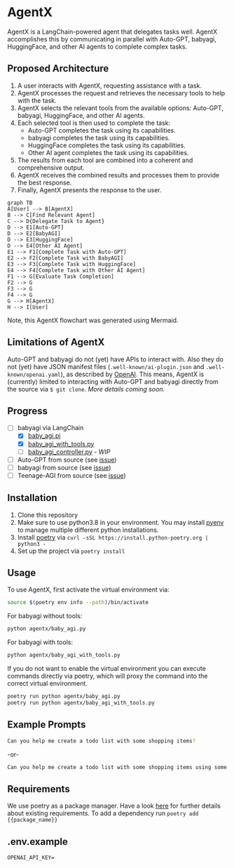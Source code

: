 # AgentX

AgentX is a LangChain-powered agent that delegates tasks well. AgentX accomplishes this by communicating in parallel with Auto-GPT, babyagi, HuggingFace, and other AI agents to complete complex tasks.

## Proposed Architecture

1.  A user interacts with AgentX, requesting assistance with a task.
2.  AgentX processes the request and retrieves the necessary tools to help with the task.
3.  AgentX selects the relevant tools from the available options: Auto-GPT, babyagi, HuggingFace, and other AI agents.
4.  Each selected tool is then used to complete the task:
    -   Auto-GPT completes the task using its capabilities.
    -   babyagi completes the task using its capabilities.
    -   HuggingFace completes the task using its capabilities.
    -   Other AI agent completes the task using its capabilities.
5.  The results from each tool are combined into a coherent and comprehensive output.
6.  AgentX receives the combined results and processes them to provide the best response.
7.  Finally, AgentX presents the response to the user.

```mermaid
graph TB
A[User] --> B[AgentX]
B --> C[Find Relevant Agent]
C --> D{Delegate Task to Agent}
D --> E1[Auto-GPT]
D --> E2[BabyAGI]
D --> E3[HuggingFace]
D --> E4[Other AI Agent]
E1 --> F1[Complete Task with Auto-GPT]
E2 --> F2[Complete Task with BabyAGI]
E3 --> F3[Complete Task with HuggingFace]
E4 --> F4[Complete Task with Other AI Agent]
F1 --> G[Evaluate Task Completion]
F2 --> G
F3 --> G
F4 --> G
G --> H[AgentX]
H --> I[User]
```

Note, this AgentX flowchart was generated using Mermaid.

## Limitations of AgentX

Auto-GPT and babyagi do not (yet) have APIs to interact with. Also they do not (yet) have JSON manifest files (`.well-known/ai-plugin.json` and `.well-known/openai.yaml`), as described by [OpenAI](https://platform.openai.com/docs/plugins/production/plugins-in-production). This means, AgentX is (currently) limited to interacting with Auto-GPT and babyagi directly from the source via `$ git clone`. *More details coming soon.*

## Progress

- [ ] babyagi via LangChain
    - [x] [baby_agi.pi](baby_agi.py)
    - [x] [baby_agi_with_tools.py](baby_agi_with_tools.py)
    - [ ] [baby_agi_controller.py](baby_agi_controller.py) - *WIP*
- [ ] Auto-GPT from source (see [issue](https://github.com/slavakurilyak/agentx/issues/1))
- [ ] babyagi from source (see [issue](https://github.com/slavakurilyak/agentx/issues/2))
- [ ] Teenage-AGI from source (see [issue](https://github.com/slavakurilyak/agentx/issues/3))

## Installation

1. Clone this repository
2. Make sure to use python3.8 in your environment. You may install [pyenv](https://github.com/pyenv/pyenv) to manage multiple different python installations.
3. Install [poetry](https://python-poetry.org/docs/) via `curl -sSL https://install.python-poetry.org | python3 -`
4. Set up the project via `poetry install`

## Usage


To use AgentX, first activate the virtual environment via:
```bash
source $(poetry env info --path)/bin/activate
```
For babyagi without tools: 
```bash
python agentx/baby_agi.py
```

For babyagi with tools:

```bash
python agentx/baby_agi_with_tools.py
```

If you do not want to enable the virtual environment you can execute commands
directly via poetry, which will proxy the command into the correct virtual environment.

```bash
poetry run python agentx/baby_agi.py
poetry run python agentx/baby_agi_with_tools.py
```

## Example Prompts

```bash
Can you help me create a todo list with some shopping items?
```

-or-

```bash
Can you help me create a todo list with some shopping items using some tools?
```

## Requirements

We use poetry as a package manager. Have a look [here](pyproject.toml) for further details about existing requirements.
To add a dependency run `poetry add {{package_name}}`


## .env.example

```
OPENAI_API_KEY=
```